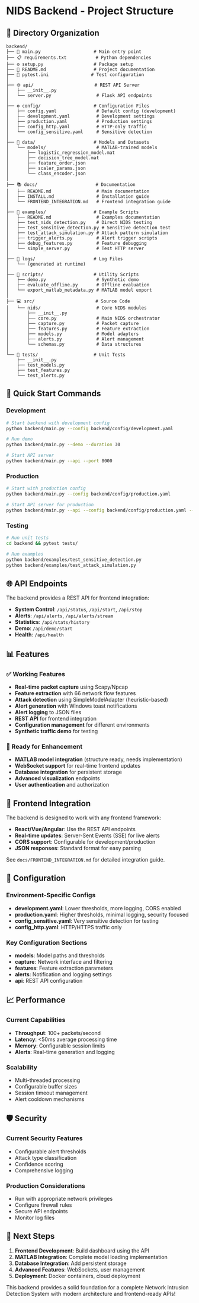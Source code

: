 # NIDS Backend - Project Structure

## 📁 Directory Organization

```
backend/
├── 🚀 main.py                    # Main entry point
├── 📋 requirements.txt           # Python dependencies
├── ⚙️ setup.py                   # Package setup
├── 📖 README.md                  # Project documentation
├── 🧪 pytest.ini                # Test configuration
│
├── 🌐 api/                       # REST API Server
│   ├── __init__.py
│   └── server.py                 # Flask API endpoints
│
├── ⚙️ config/                    # Configuration Files
│   ├── config.yaml               # Default config (development)
│   ├── development.yaml          # Development settings
│   ├── production.yaml           # Production settings
│   ├── config_http.yaml          # HTTP-only traffic
│   └── config_sensitive.yaml     # Sensitive detection
│
├── 💾 data/                      # Models and Datasets
│   └── models/                   # MATLAB-trained models
│       ├── logistic_regression_model.mat
│       ├── decision_tree_model.mat
│       ├── feature_order.json
│       ├── scaler_params.json
│       └── class_encoder.json
│
├── 📚 docs/                      # Documentation
│   ├── README.md                 # Main documentation
│   ├── INSTALL.md                # Installation guide
│   └── FRONTEND_INTEGRATION.md   # Frontend integration guide
│
├── 🧪 examples/                  # Example Scripts
│   ├── README.md                 # Examples documentation
│   ├── test_nids_detection.py    # Direct NIDS testing
│   ├── test_sensitive_detection.py # Sensitive detection test
│   ├── test_attack_simulation.py # Attack pattern simulation
│   ├── trigger_alerts.py         # Alert trigger scripts
│   ├── debug_features.py         # Feature debugging
│   └── simple_server.py          # Test HTTP server
│
├── 📝 logs/                      # Log Files
│   └── (generated at runtime)
│
├── 🔧 scripts/                   # Utility Scripts
│   ├── demo.py                   # Synthetic demo
│   ├── evaluate_offline.py       # Offline evaluation
│   └── export_matlab_metadata.py # MATLAB model export
│
├── 💻 src/                       # Source Code
│   └── nids/                     # Core NIDS modules
│       ├── __init__.py
│       ├── core.py               # Main NIDS orchestrator
│       ├── capture.py            # Packet capture
│       ├── features.py           # Feature extraction
│       ├── models.py             # Model adapters
│       ├── alerts.py             # Alert management
│       └── schemas.py            # Data structures
│
└── 🧪 tests/                     # Unit Tests
    ├── __init__.py
    ├── test_models.py
    ├── test_features.py
    └── test_alerts.py
```

## 🚀 Quick Start Commands

### Development
```bash
# Start backend with development config
python backend/main.py --config backend/config/development.yaml

# Run demo
python backend/main.py --demo --duration 30

# Start API server
python backend/main.py --api --port 8000
```

### Production
```bash
# Start with production config
python backend/main.py --config backend/config/production.yaml

# Start API server for production
python backend/main.py --api --config backend/config/production.yaml --port 8000
```

### Testing
```bash
# Run unit tests
cd backend && pytest tests/

# Run examples
python backend/examples/test_sensitive_detection.py
python backend/examples/test_attack_simulation.py
```

## 🌐 API Endpoints

The backend provides a REST API for frontend integration:

- **System Control**: `/api/status`, `/api/start`, `/api/stop`
- **Alerts**: `/api/alerts`, `/api/alerts/stream`
- **Statistics**: `/api/stats/history`
- **Demo**: `/api/demo/start`
- **Health**: `/api/health`

## 📊 Features

### ✅ Working Features
- **Real-time packet capture** using Scapy/Npcap
- **Feature extraction** with 66 network flow features
- **Attack detection** using SimpleModelAdapter (heuristic-based)
- **Alert generation** with Windows toast notifications
- **Alert logging** to JSON files
- **REST API** for frontend integration
- **Configuration management** for different environments
- **Synthetic traffic demo** for testing

### 🔄 Ready for Enhancement
- **MATLAB model integration** (structure ready, needs implementation)
- **WebSocket support** for real-time frontend updates
- **Database integration** for persistent storage
- **Advanced visualization** endpoints
- **User authentication** and authorization

## 🎯 Frontend Integration

The backend is designed to work with any frontend framework:

- **React/Vue/Angular**: Use the REST API endpoints
- **Real-time updates**: Server-Sent Events (SSE) for live alerts
- **CORS support**: Configurable for development/production
- **JSON responses**: Standard format for easy parsing

See `docs/FRONTEND_INTEGRATION.md` for detailed integration guide.

## 🔧 Configuration

### Environment-Specific Configs
- **development.yaml**: Lower thresholds, more logging, CORS enabled
- **production.yaml**: Higher thresholds, minimal logging, security focused
- **config_sensitive.yaml**: Very sensitive detection for testing
- **config_http.yaml**: HTTP/HTTPS traffic only

### Key Configuration Sections
- **models**: Model paths and thresholds
- **capture**: Network interface and filtering
- **features**: Feature extraction parameters
- **alerts**: Notification and logging settings
- **api**: REST API configuration

## 📈 Performance

### Current Capabilities
- **Throughput**: 100+ packets/second
- **Latency**: <50ms average processing time
- **Memory**: Configurable session limits
- **Alerts**: Real-time generation and logging

### Scalability
- Multi-threaded processing
- Configurable buffer sizes
- Session timeout management
- Alert cooldown mechanisms

## 🛡️ Security

### Current Security Features
- Configurable alert thresholds
- Attack type classification
- Confidence scoring
- Comprehensive logging

### Production Considerations
- Run with appropriate network privileges
- Configure firewall rules
- Secure API endpoints
- Monitor log files

## 📝 Next Steps

1. **Frontend Development**: Build dashboard using the API
2. **MATLAB Integration**: Complete model loading implementation
3. **Database Integration**: Add persistent storage
4. **Advanced Features**: WebSockets, user management
5. **Deployment**: Docker containers, cloud deployment

This backend provides a solid foundation for a complete Network Intrusion Detection System with modern architecture and frontend-ready APIs!